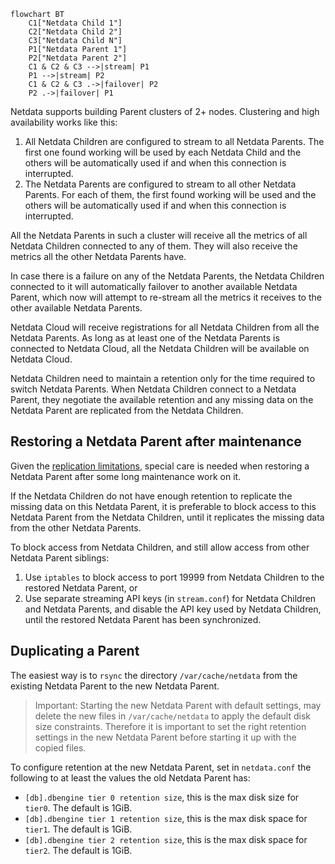 

```mermaid
flowchart BT
    C1["Netdata Child 1"]
    C2["Netdata Child 2"]
    C3["Netdata Child N"]
    P1["Netdata Parent 1"]
    P2["Netdata Parent 2"]
    C1 & C2 & C3 -->|stream| P1
    P1 -->|stream| P2
    C1 & C2 & C3 .->|failover| P2
    P2 .->|failover| P1
```

Netdata supports building Parent clusters of 2+ nodes. Clustering and high availability works like this:

1. All Netdata Children are configured to stream to all Netdata Parents. The first one found working will be used by each Netdata Child and the others will be automatically used if and when this connection is interrupted.
2. The Netdata Parents are configured to stream to all other Netdata Parents. For each of them, the first found working will be used and the others will be automatically used if and when this connection is interrupted.

All the Netdata Parents in such a cluster will receive all the metrics of all Netdata Children connected to any of them. They will also receive the metrics all the other Netdata Parents have.

In case there is a failure on any of the Netdata Parents, the Netdata Children connected to it will automatically failover to another available Netdata Parent, which now will attempt to re-stream all the metrics it receives to the other available Netdata Parents.

Netdata Cloud will receive registrations for all Netdata Children from all the Netdata Parents. As long as at least one of the Netdata Parents is connected to Netdata Cloud, all the Netdata Children will be available on Netdata Cloud.

Netdata Children need to maintain a retention only for the time required to switch Netdata Parents. When Netdata Children connect to a Netdata Parent, they negotiate the available retention and any missing data on the Netdata Parent are replicated from the Netdata Children.

## Restoring a Netdata Parent after maintenance

Given the [replication limitations](/docs/agent/observability-centralization-points/metrics-centralization-points/replication-of-past-samples#replication-limitations), special care is needed when restoring a Netdata Parent after some long maintenance work on it.

If the Netdata Children do not have enough retention to replicate the missing data on this Netdata Parent, it is preferable to block access to this Netdata Parent from the Netdata Children, until it replicates the missing data from the other Netdata Parents.

To block access from Netdata Children, and still allow access from other Netdata Parent siblings:

1. Use `iptables` to block access to port 19999 from Netdata Children to the restored Netdata Parent, or
2. Use separate streaming API keys (in `stream.conf`) for Netdata Children and Netdata Parents, and disable the API key used by Netdata Children, until the restored Netdata Parent has been synchronized.

## Duplicating a Parent

The easiest way is to `rsync` the directory `/var/cache/netdata` from the existing Netdata Parent to the new Netdata Parent.

> Important: Starting the new Netdata Parent with default settings, may delete the new files in `/var/cache/netdata` to apply the default disk size constraints. Therefore it is important to set the right retention settings in the new Netdata Parent before starting it up with the copied files.

To configure retention at the new Netdata Parent, set in `netdata.conf` the following to at least the values the old Netdata Parent has:

- `[db].dbengine tier 0 retention size`, this is the max disk size for `tier0`. The default is 1GiB.
- `[db].dbengine tier 1 retention size`, this is the max disk space for `tier1`. The default is 1GiB.
- `[db].dbengine tier 2 retention size`, this is the max disk space for `tier2`. The default is 1GiB.
